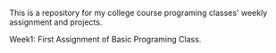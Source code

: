 This is a repository for my college course programing classes' weekly assignment and projects.

Week1: First Assignment of Basic Programing Class.
